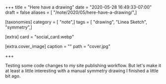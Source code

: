 +++
title = "Here have a drawing"
date = "2020-05-28 16:49:33-07:00"
draft = false
aliases = [ "/note/2020/05/here-have-a-drawing/",]

[taxonomies]
category = [ "note",]
tags = [ "drawing", "Linea Sketch", "symmetry",]

[extra]
card = "social_card.webp"

[extra.cover_image]
caption = ""
path = "cover.jpg"

+++

Testing some code changes to my site publishing workflow.
But let's make it at least a little interesting with a manual symmetry drawing I finished a little bit ago.